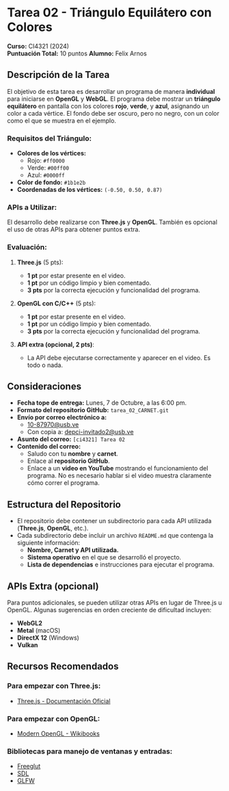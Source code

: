 # Tarea 02 - Triángulo Equilátero con Colores  
**Curso:** CI4321 (2024)  
**Puntuación Total:** 10 puntos 
**Alumno:** Felix Arnos

## Descripción de la Tarea
El objetivo de esta tarea es desarrollar un programa de manera **individual** para iniciarse en **OpenGL** y **WebGL**. El programa debe mostrar un **triángulo equilátero** en pantalla con los colores **rojo**, **verde**, y **azul**, asignando un color a cada vértice. El fondo debe ser oscuro, pero no negro, con un color como el que se muestra en el ejemplo.

### Requisitos del Triángulo:
- **Colores de los vértices:**  
  - Rojo: `#ff0000`  
  - Verde: `#00ff00`  
  - Azul: `#0000ff`
- **Color de fondo:** `#1b1e2b`
- **Coordenadas de los vértices:** `(-0.50, 0.50, 0.87)`

### APIs a Utilizar:
El desarrollo debe realizarse con **Three.js** y **OpenGL**. También es opcional el uso de otras APIs para obtener puntos extra.

### Evaluación:
1. **Three.js** (5 pts):
   - **1 pt** por estar presente en el video.
   - **1 pt** por un código limpio y bien comentado.
   - **3 pts** por la correcta ejecución y funcionalidad del programa.
  
2. **OpenGL con C/C++** (5 pts):
   - **1 pt** por estar presente en el video.
   - **1 pt** por un código limpio y bien comentado.
   - **3 pts** por la correcta ejecución y funcionalidad del programa.

3. **API extra (opcional, 2 pts)**:
   - La API debe ejecutarse correctamente y aparecer en el video. Es todo o nada.

## Consideraciones
- **Fecha tope de entrega:** Lunes, 7 de Octubre, a las 6:00 pm.
- **Formato del repositorio GitHub:** `tarea_02_CARNET.git`
- **Envío por correo electrónico a:**  
  - 10-87970@usb.ve  
  - Con copia a: depci-invitado2@usb.ve
- **Asunto del correo:** `[ci4321] Tarea 02`
- **Contenido del correo:**
  - Saludo con tu **nombre** y **carnet**.
  - Enlace al **repositorio GitHub**.
  - Enlace a un **video en YouTube** mostrando el funcionamiento del programa. No es necesario hablar si el video muestra claramente cómo correr el programa.

## Estructura del Repositorio
- El repositorio debe contener un subdirectorio para cada API utilizada (**Three.js**, **OpenGL**, etc.).
- Cada subdirectorio debe incluir un archivo `README.md` que contenga la siguiente información:
  - **Nombre, Carnet y API utilizada.**
  - **Sistema operativo** en el que se desarrolló el proyecto.
  - **Lista de dependencias** e instrucciones para ejecutar el programa.

## APIs Extra (opcional)
Para puntos adicionales, se pueden utilizar otras APIs en lugar de Three.js u OpenGL. Algunas sugerencias en orden creciente de dificultad incluyen:
- **WebGL2**
- **Metal** (macOS)
- **DirectX 12** (Windows)
- **Vulkan**

## Recursos Recomendados
### Para empezar con Three.js:
- [Three.js - Documentación Oficial](https://threejs.org/docs/index.html#manual/en/introduction/Installation)

### Para empezar con OpenGL:
- [Modern OpenGL - Wikibooks](https://en.wikibooks.org/wiki/OpenGL_Programming/Modern_OpenGL_Introduction)

### Bibliotecas para manejo de ventanas y entradas:
- [Freeglut](https://freeglut.sourceforge.net/)
- [SDL](https://libsdl.org/)
- [GLFW](https://www.glfw.org/)